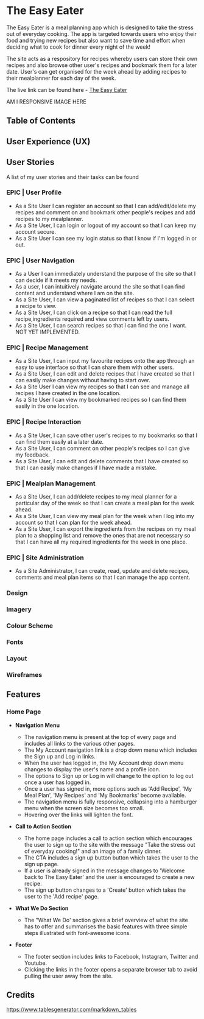 # The Easy Eater

The Easy Eater is a meal planning app which is designed to take the stress out of everyday cooking. The app is targeted towards users who enjoy their food and trying new recipes but also want to save time and effort when deciding what to cook for dinner every night of the week!

The site acts as a respository for recipes whereby users can store their own recipes and also browse other user's recipes and bookmark them for a later date. User's can get organised for the week ahead by adding recipes to their mealplanner for each day of the week. 

The live link can be found here - [The Easy Eater](https://easy-eater.herokuapp.com/)

AM I RESPONSIVE IMAGE HERE


## Table of Contents

## User Experience (UX)

## User Stories


A list of my user stories and their tasks can be found

### EPIC | User Profile
- As a Site User I can register an account so that I can add/edit/delete my recipes and comment on and bookmark other people's recipes and add recipes to my mealplanner.
- As a Site User, I can login or logout of my account so that I can keep my account secure.
- As a Site User I can see my login status so that I know if I'm logged in or out.

### EPIC | User Navigation
- As a User I can immediately understand the purpose of the site so that I can decide if it meets my needs.
- As a user, I can intuitively navigate around the site so that I can find content and understand where I am on the site.
- As a Site User, I can view a paginated list of recipes so that I can select a recipe to view.
- As a Site User, I can click on a recipe so that I can read the full recipe,ingredients required and view comments left by users.
- As a Site User, I can search recipes so that I can find the one I want. NOT YET IMPLEMENTED.

### EPIC | Recipe Management
- As a Site User, I can input my favourite recipes onto the app through an easy to use interface so that I can share them with other users.
- As a Site User, I can edit and delete recipes that I have created so that I can easily make changes without having to start over.
- As a Site User I can view my recipes so that I can see and manage all recipes I have created in the one location.
- As a Site User I can view my bookmarked recipes so I can find them easily in the one location.

### EPIC | Recipe Interaction
- As a Site User, I can save other user's recipes to my bookmarks so that I can find them easily at a later date.
- As a Site User, I can comment on other people's recipes so I can give my feedback.
- As a Site User, I can edit and delete comments that I have created so that I can easily make changes if I have made a mistake.

### EPIC | Mealplan Management
- As a Site User, I can add/delete recipes to my meal planner for a particular day of the week so that I can create a meal plan for the week ahead.
- As a Site User, I can view my meal plan for the week when I log into my account so that I can plan for the week ahead.
- As a Site User, I can export the ingredients from the recipes on my meal plan to a shopping list and remove the ones that are not necessary so that I can have all my required ingredients for the week in one place.

### EPIC | Site Administration
- As a Site Administrator, I can create, read, update and delete recipes, comments and meal plan items so that I can manage the app content.

### Design

### Imagery

### Colour Scheme

### Fonts

### Layout

### Wireframes


## Features

### Home Page
- **Navigation Menu**

    - The navigation menu is present at the top of every page and includes all links to the various other pages.
    - The My Account navigation link is a drop down menu which includes the Sign up and Log in links. 
    - When the user has logged in, the My Account drop down menu changes to display the user's name and a profile icon.
    - The options to Sign up or Log in will change to the option to log out once a user has logged in.
    - Once a user has signed in, more options such as 'Add Recipe', 'My Meal Plan', 'My Recipes' and 'My Bookmarks' become available.
    - The navigation menu is fully responsive, collapsing into a hamburger menu when the screen size becomes too small.
    - Hovering over the links will lighten the font.

- **Call to Action Section**
    - The home page includes a call to action section which encourages the user to sign up to the site with the message "Take the stress out of everyday cooking!" and an image of a family dinner.
    - The CTA includes a sign up button button which takes the user to the sign up page.
    - If a user is already signed in the message changes to 'Welcome back to The Easy Eater' and the user is encouraged to create a new recipe.
    - The sign up button changes to a 'Create' button which takes the user to the 'Add recipe' page. 

- **What We Do Section**
    - The "What We Do' section gives a brief overview of what the site has to offer and summarises the basic features with three simple steps illustrated with font-awesome icons.

- **Footer**
    - The footer section includes links to Facebook, Instagram, Twitter and Youtube.
    - Clicking the links in the footer opens a separate browser tab to avoid pulling the user away from the site.



## Credits

https://www.tablesgenerator.com/markdown_tables